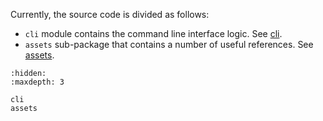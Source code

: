 Currently, the source code is divided as follows:

- `cli` module contains the command line interface logic.
  See [cli](./cli.md).
- `assets` sub-package that contains a number of useful references.
  See [assets](./assets.md).

```{toctree}
:hidden:
:maxdepth: 3

cli
assets
```
